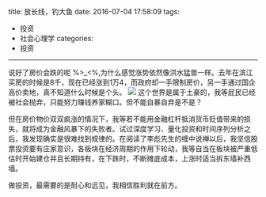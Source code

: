 title: 放长线，钓大鱼
date: 2016-07-04 17:58:09
tags:
- 投资
- 社会心理学
categories:
- 投资
---

说好了房价会跌的呢 %>_<%,为什么感觉涨势依然像洪水猛兽一样。去年在滨江买房的时候是8千，现在已经涨到1万4，而政府却一手限制房价，另一手通过国企高价卖地，真不知道什么时候是个头。
![](/images/2016/realty-growth.png)
这个世界是属于土豪的，我等屁民已经被社会抛弃，只能努力赚钱养家糊口。但不能自暴自弃是不是？

但在房价物价双双疯涨的情况下，我等若不能用金融杠杆抵消货币贬值带来的损失，就将成为金融风暴下的失败者。试过深度学习、量化投资和时间序列分析之后，我发现确实是很难找到规律的。在阅读了李彪先生的缠中说禅以后，我坚信股票投资要有庄家意识，各板块在经济周期的作用下轮动，我等自当在板块被严重低估时开始建仓并且长期持有，在下跌时，不断摊底成本，上涨时适当拆东墙补西墙。

做投资，最需要的是耐心和远见，我相信胜利就在前方。


